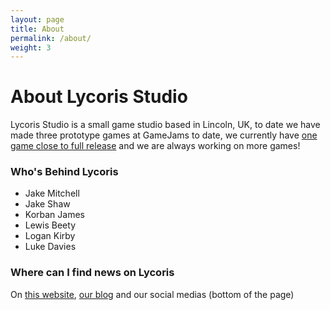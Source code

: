 ```yaml
---
layout: page
title: About
permalink: /about/
weight: 3
---
```


# **About Lycoris Studio**
Lycoris Studio is a small game studio based in Lincoln, UK, to date we have made three prototype games at GameJams to date, we currently have [one game close to full release](/_projects/JAM.md) and we are always working on more games!

### Who's Behind Lycoris
- Jake Mitchell
- Jake Shaw
- Korban James
- Lewis Beety
- Logan Kirby
- Luke Davies


### Where can I find news on Lycoris
On [this website](/projects/), [our blog](https://blog.LYCORIS-STUDIO.CO.UK/) and our social medias (bottom of the page)
